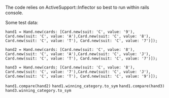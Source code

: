 The code relies on ActiveSupport::Inflector so best to run within rails console.

Some test data:

`hand1 = Hand.new(cards: [Card.new(suit: 'C', value: '9'), Card.new(suit: 'C', value: 'A'),Card.new(suit: 'C', value: '8'), Card.new(suit: 'C', value: 'T'), Card.new(suit: 'C', value: '7')]);`

`hand2 = Hand.new(cards: [Card.new(suit: 'C', value: '8'), Card.new(suit: 'C', value: 'A'),Card.new(suit: 'C', value: 'J'), Card.new(suit: 'C', value: 'T'), Card.new(suit: 'C', value: '7')]);`

`hand3 = Hand.new(cards: [Card.new(suit: 'C', value: '8'), Card.new(suit: 'C', value: '7'),Card.new(suit: 'C', value: 'J'), Card.new(suit: 'C', value: 'T'), Card.new(suit: 'C', value: '9')]);`

`hand1.compare(hand2)`
`hand1.winning_category.to_sym`
`hand1.compare(hand3)`
`hand3.winning_category.to_sym`
